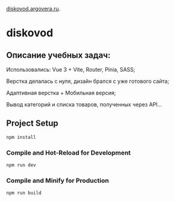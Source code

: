 [diskovod.argovera.ru](https://diskovod.argovera.ru/).

# diskovod

## Описание учебных задач:

Использовались: Vue 3 + Vite, Router, Pinia, SASS;

Верстка делалась с нуля, дизайн брался с уже готового сайта;

Адаптивная верстка + Мобильная версия;

Вывод категорий и списка товаров, полученных через API…



## Project Setup

```sh
npm install
```

### Compile and Hot-Reload for Development

```sh
npm run dev
```

### Compile and Minify for Production

```sh
npm run build
```
